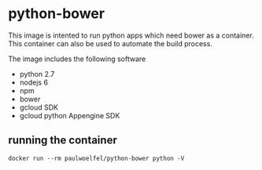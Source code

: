 # python-bower
This image is intented to run python apps which need bower as a container. This container can also be used to automate the build process.

The image includes the following software

  * python 2.7
  * nodejs 6
  * npm
  * bower
  * gcloud SDK
  * gcloud python Appengine SDK


## running the container

```
docker run --rm paulwoelfel/python-bower python -V
```
